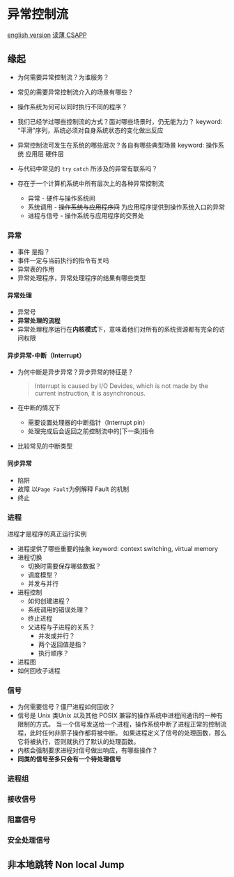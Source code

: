 # 异常控制流

[english version](https://www.programmerall.com/article/14231351292/)
[读薄 CSAPP](https://wdxtub.com/csapp/thin-csapp-5/2016/04/16/)

## 缘起

* 为何需要异常控制流？为谁服务？

* 常见的需要异常控制流介入的场景有哪些？

* 操作系统为何可以同时执行不同的程序？

* 我们已经学过哪些控制流的方式？面对哪些场景时，仍无能为力？
  keyword: “平滑”序列，系统必须对自身系统状态的变化做出反应

* 异常控制流可发生在系统的哪些层次？各自有哪些典型场景
  keyword: 操作系统 应用层 硬件层

* 与代码中常见的 `try` `catch` 所涉及的异常有联系吗？

* 存在于一个计算机系统中所有层次上的各种异常控制流
  * 异常 - 硬件与操作系统间
  * 系统调用 - ~~操作系统与应用程序间~~ 为应用程序提供到操作系统入口的异常
  * 进程与信号 - 操作系统与应用程序的交界处

### 异常

* 事件 是指？
* 事件一定与当前执行的指令有关吗
* 异常表的作用
* 异常处理程序，异常处理程序的结果有哪些类型

#### 异常处理

* 异常号
* **异常处理的流程**
* 异常处理程序运行在**内核模式**下，意味着他们对所有的系统资源都有完全的访问权限

#### 异步异常-中断（Interrupt）

* 为何中断是异步异常？异步异常的特征是？
  > Interrupt is caused by I/O Devides, which is not made by the current instruction, it is asynchronous.

* 在中断的情况下
  * 需要设置处理器的中断指针（Interrupt pin）
  * 处理完成后会返回之前控制流中的[下一条]指令
* 比较常见的中断类型

#### 同步异常

* 陷阱
* 故障
  以`Page Fault`为例解释 Fault 的机制
* 终止

### 进程

进程才是程序的真正运行实例

* 进程提供了哪些重要的抽象
  keyword: context switching, virtual memory
* 进程切换
  * 切换时需要保存哪些数据？
  * 调度模型？
  * 并发与并行
* 进程控制
  * 如何创建进程？
  * 系统调用的错误处理？
  * 终止进程
  * 父进程与子进程的关系？
    * 并发或并行？
    * 两个返回值是指？
    * 执行顺序？
* 进程图
* 如何回收子进程
  
### 信号

* 为何需要信号？僵尸进程如何回收？
* 信号是 Unix 类Unix 以及其他 POSIX 兼容的操作系统中进程间通讯的一种有限制的方式。
  当一个信号发送给一个进程，操作系统中断了进程正常的控制流程，此时任何非原子操作都将被中断。
  如果进程定义了信号的处理函数，那么它将被执行，否则就执行了默认的处理函数。
* 内核会强制要求进程对信号做出响应，有哪些操作？
* **同类的信号至多只会有一个待处理信号**

### 进程组
### 接收信号
### 阻塞信号
### 安全处理信号

## 非本地跳转 Non local Jump

